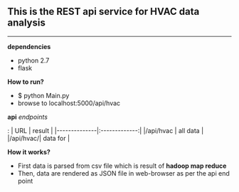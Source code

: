 ## This is the REST api service for HVAC data analysis

_____



__dependencies__
    
* python 2.7
* flask


__How to run?__

* $ python Main.py
* browse to localhost:5000/api/hvac


__api__ *endpoints*

<localhost>:<port>
| URL          | result        |
|--------------|:-------------:|
|/api/hvac     | all data      |
|/api/hvac/<id>| data for <id> |

__How it works?__

* First data is parsed from csv file which is result of __hadoop map reduce__
* Then, data are rendered as JSON file in web-browser as per the api end point
